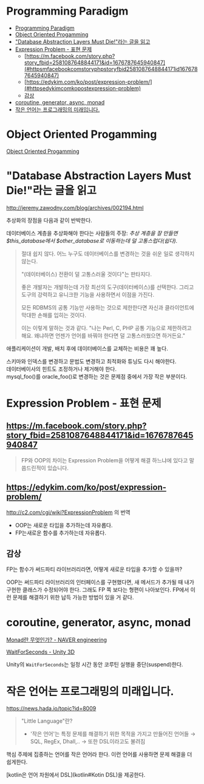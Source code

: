 # Programming Paradigm

<!--toc:start-->
- [Programming Paradigm](#programming-paradigm)
- [Object Oriented Progamming](#object-oriented-progamming)
- ["Database Abstraction Layers Must Die!"라는 글을 읽고](#database-abstraction-layers-must-die라는-글을-읽고)
- [Expression Problem - 표현 문제](#expression-problem-표현-문제)
  - [https://m.facebook.com/story.php?story_fbid=2581087648844171&id=1676787645940847](#httpsmfacebookcomstoryphpstoryfbid2581087648844171id1676787645940847)
  - [https://edykim.com/ko/post/expression-problem/](#httpsedykimcomkopostexpression-problem)
  - [감상](#감상)
- [coroutine, generator, async, monad](#coroutine-generator-async-monad)
- [작은 언어는 프로그래밍의 미래입니다.](#작은-언어는-프로그래밍의-미래입니다)
<!--toc:end-->

# Object Oriented Progamming

[Object Oriented Progamming](object-oriented-programming)

# "Database Abstraction Layers Must Die!"라는 글을 읽고

http://jeremy.zawodny.com/blog/archives/002194.html

추상화의 장점을 다음과 같이 반박한다.

데이터베이스 계층을 추상화해야 한다는 사람들의 주장: *추상 계층을 잘 만들면 $this_database에서 $other_database로 이동하는데 덜 고통스럽다(쉽다).*

>절대 쉽지 않다. 어느 누구도 데이터베이스를 변경하는 것을 쉬운 일로 생각하지 않는다.
>
>"(데이터베이스) 전환이 덜 고통스러울 것이다"는 판타지다.
>
>좋은 개발자는 개발하는데 가장 최선의 도구(데이터베이스)를 선택한다.
>그리고 도구의 강력하고 유니크한 기능을 사용하면서 이점을 가진다.
>
>모든 RDBMS의 공통 기능만 사용하는 것으로 제한한다면 자신과 클라이언트에 막대한 손해를 입히는 것이다.
>
>이는 이렇게 말하는 것과 같다. "나는 Perl, C, PHP 공통 기능으로 제한하려고 해요. 왜냐하면 언젠가 언어를 바꿔야 한다면 덜 고통스러웠으면 하거든요."

애플리케이션이 개발, 배치 후에 데이터베이스를 교체하는 비용은 꽤 높다.

스키마와 인덱스를 변경하고 문법도 변경하고 최적화와 튜닝도 다시 해야한다.\
데이터베이사의 힌트도 조정하거나 제거해야 한다.\
mysql_foo()를 oracle_foo()로 변경하는 것은 문제점 중에서 가장 작은 부분이다.

# Expression Problem - 표현 문제

## https://m.facebook.com/story.php?story_fbid=2581087648844171&id=1676787645940847

> FP와 OOP의 차이는 Expression Problem을
어떻게 해결 하느냐에 있다고 말씀드린적이 있습니다.

## https://edykim.com/ko/post/expression-problem/

http://c2.com/cgi/wiki?ExpressionProblem 의 번역

* OOP는 새로운 타입을 추가하는데 자유롭다.
* FP는새로운 함수를 추가하는데 자유롭다.

## 감상

FP는 함수가 써드파티 라이브러리라면, 어떻게 새로운 타입을 추가할 수 있을까?

OOP는 써드파티 라이브러리의 인터페이스를 구현했다면, 새 메서드가 추가될 때
내가 구현한 클래스가 수정되어야 한다. 그래도 FP 쪽 보다는 형편이 나아보인다.
FP에서 이런 문제를 해결하기 위한 납득 가능한 방법이 있을 거 같다.

# coroutine, generator, async, monad

[Monad란 무엇인가? - NAVER engineering](https://tv.naver.com/v/5340169)

[WaitForSeconds - Unity 3D](https://docs.unity3d.com/ScriptReference/WaitForSeconds.html)

Unity의 `WaitForSeconds`는 일정 시간 동안 코루틴 실행을 중단(suspend)한다.

# 작은 언어는 프로그래밍의 미래입니다.

https://news.hada.io/topic?id=8009

> "Little Language"란?
> * '작은 언어'는 특정 문제를 해결하기 위한 목적을 가지고 만들어진 언어들
>   → SQL, RegEx, Dhall,..
>   → 또한 DSL이라고도 불려짐

핵심 주제에 집중하는 언어를 작은 언어라 한다. 이런 언어를 사용하면 문제 해결을 더 쉽게한다.

[kotlin은 언어 차원에서 DSL](kotlin#Kotin DSL)을 제공한다.
